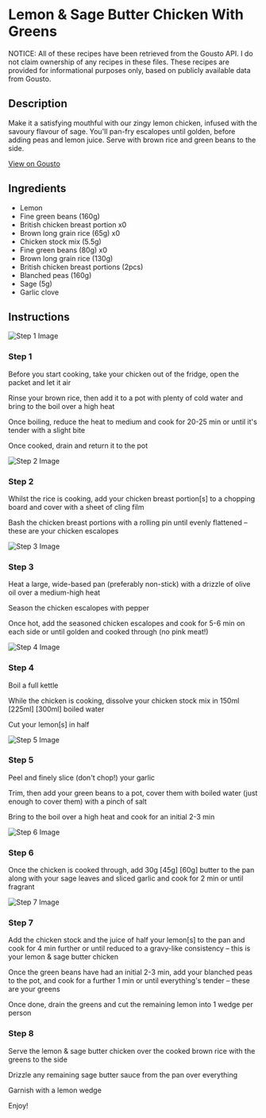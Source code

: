 # Lemon & Sage Butter Chicken With Greens

NOTICE: All of these recipes have been retrieved from the Gousto API. I do not claim ownership of any recipes in these files. These recipes are provided for informational purposes only, based on publicly available data from Gousto.

## Description

Make it a satisfying mouthful with our zingy lemon chicken, infused with the savoury flavour of sage. You'll pan-fry escalopes until golden, before adding peas and lemon juice. Serve with brown rice and green beans to the side.

[View on Gousto](https://www.gousto.co.uk/recipes/cookbook/lemon-sage-butter-chicken-with-greens)

## Ingredients

- Lemon
- Fine green beans (160g)
- British chicken breast portion x0
- Brown long grain rice (65g) x0
- Chicken stock mix (5.5g)
- Fine green beans (80g) x0
- Brown long grain rice (130g)
- British chicken breast portions (2pcs)
- Blanched peas (160g)
- Sage (5g)
- Garlic clove

## Instructions

![Step 1 Image](https://production-media.gousto.co.uk/cms/recipe-step-image/Step-1-1632227346034-x200.jpg)

### Step 1

Before you start cooking, take your chicken out of the fridge, open the packet and let it air

Rinse your brown rice, then add it to a pot with plenty of cold water and bring to the boil over a high heat

Once boiling, reduce the heat to medium and cook for 20-25 min or until it's tender with a slight bite

Once cooked, drain and return it to the pot

![Step 2 Image](https://production-media.gousto.co.uk/cms/recipe-step-image/Step-2-1632227354732-x200.jpg)

### Step 2

Whilst the rice is cooking, add your chicken breast portion[s] to a chopping board and cover with a sheet of cling film

Bash the chicken breast portions with a rolling pin until evenly flattened – these are your chicken escalopes

![Step 3 Image](https://production-media.gousto.co.uk/cms/recipe-step-image/Step-3-1632227359320-x200.jpg)

### Step 3

Heat a large, wide-based pan (preferably non-stick) with a drizzle of olive oil over a medium-high heat

Season the chicken escalopes with pepper

Once hot, add the seasoned chicken escalopes and cook for 5-6 min on each side or until golden and cooked through (no pink meat!)

![Step 4 Image](https://production-media.gousto.co.uk/cms/recipe-step-image/Step-4-1632227370661-x200.jpg)

### Step 4

Boil a full kettle

While the chicken is cooking, dissolve your chicken stock mix in 150ml <span class="text-purple">[225ml] </span><span class="text-danger">[300ml]</span> boiled water

Cut your lemon[s] in half

![Step 5 Image](https://production-media.gousto.co.uk/cms/recipe-step-image/Step-5-1632227378457-x200.jpg)

### Step 5

Peel and finely slice (don't chop!) your garlic

Trim, then add your green beans to a pot, cover them with boiled water (just enough to cover them) with a pinch of salt

Bring to the boil over a high heat and cook for an initial 2-3 min

![Step 6 Image](https://production-media.gousto.co.uk/cms/recipe-step-image/Step-6-1632227384804-x200.jpg)

### Step 6

Once the chicken is cooked through, add 30g <span class="text-purple">[45g]</span> <span class="text-danger">[60g]</span> butter to the pan along with your sage leaves and sliced garlic and cook for 2 min or until fragrant

![Step 7 Image](https://production-media.gousto.co.uk/cms/recipe-step-image/Step-7-1632227397964-x200.jpg)

### Step 7

Add the chicken stock and the juice of half your lemon[s] to the pan and cook for 4 min further or until reduced to a gravy-like consistency – this is your lemon & sage butter chicken

Once the green beans have had an initial 2-3 min, add your blanched peas to the pot, and cook for a further 1 min or until everything's tender – these are your greens

Once done, drain the greens and cut the remaining lemon into 1 wedge per person

### Step 8

Serve the lemon & sage butter chicken over the cooked brown rice with the greens to the side

Drizzle any remaining sage butter sauce from the pan over everything

Garnish with a lemon wedge

Enjoy!

